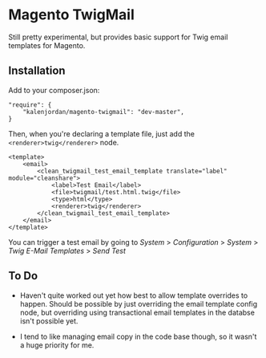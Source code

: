 Magento TwigMail
================

Still pretty experimental, but provides basic support for Twig email templates for Magento.

Installation
------------

Add to your composer.json:

    "require": {
        "kalenjordan/magento-twigmail": "dev-master",
    }

Then, when you're declaring a template file, just add the `<renderer>twig</renderer>`
node.

    <template>
        <email>
            <clean_twigmail_test_email_template translate="label" module="cleanshare">
                <label>Test Email</label>
                <file>twigmail/test.html.twig</file>
                <type>html</type>
                <renderer>twig</renderer>
            </clean_twigmail_test_email_template>
        </email>
    </template>
    
You can trigger a test email by going to *System* > *Configuration* > 
*System* > *Twig E-Mail Templates* > *Send Test*

To Do
-----

  - Haven't quite worked out yet how best to allow template overrides to happen.  Should
    be possible by just overriding the email template config node, but overriding using
    transactional email templates in the databse isn't possible yet.

  - I tend to like managing email copy in the code base though, so it wasn't a huge
    priority for me.
